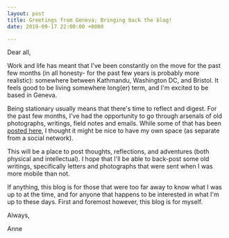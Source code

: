 ```yaml
---
layout: post
title: Greetings from Geneva; Bringing back the blog!
date: 2019-09-17 22:00:00 +0000

---
```

Dear all,

Work and life has meant that I've been constantly on the move for the past few months (in all honesty- for the past few years is probably more realistic): somewhere between Kathmandu, Washington DC, and Bristol. It feels good to be living somewhere long(er) term, and I'm excited to be based in Geneva.

Being stationary usually means that there's time to reflect and digest. For the past few months, I've had the opportunity to go through arsenals of old photographs, writings, field notes and emails. While some of that has been [posted here](https://www.instagram.com/mmntsbyanne/), I thought it might be nice to have my own space (as separate from a social network).

This will be a place to post thoughts, reflections, and adventures (both physical and intellectual). I hope that I'll be able to back-post some old writings, specifically letters and photographs that were sent when I was more mobile than not. 

If anything, this blog is for those that were too far away to know what I was up to at the time, and for anyone that happens to be interested in what I'm up to these days. First and foremost however, this blog is for myself.

Always,

Anne